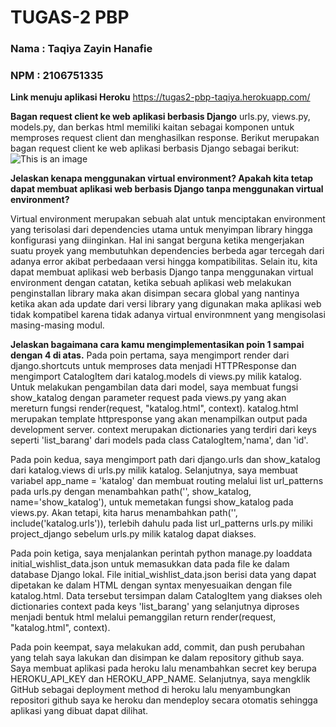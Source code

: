# TUGAS-2 PBP

### Nama : Taqiya Zayin Hanafie
### NPM  : 2106751335

**Link menuju aplikasi Heroku**
 https://tugas2-pbp-taqiya.herokuapp.com/
 
**Bagan request client ke web aplikasi berbasis Django**
urls.py, views.py, models.py, dan berkas html memiliki kaitan sebagai komponen untuk memproses request client dan menghasilkan response. Berikut merupakan bagan request client ke web aplikasi berbasis Django sebagai berikut:
![This is an image](https://github.com/taqiyazayin4/data/issues/1#issue-1373418172)

**Jelaskan kenapa menggunakan virtual environment? Apakah kita tetap dapat membuat aplikasi web berbasis Django tanpa menggunakan virtual environment?**

Virtual environment merupakan sebuah alat untuk menciptakan environment yang terisolasi dari dependencies utama untuk menyimpan library hingga konfigurasi yang diinginkan. Hal ini sangat berguna ketika mengerjakan suatu proyek yang membutuhkan dependencies berbeda agar tercegah dari adanya error akibat perbedaaan versi hingga kompatibilitas. Selain itu, kita dapat membuat aplikasi web berbasis Django tanpa menggunakan virtual environment dengan catatan, ketika sebuah aplikasi web melakukan penginstallan library maka akan disimpan secara global yang nantinya ketika akan ada update dari versi library yang digunakan maka aplikasi web tidak kompatibel karena tidak adanya virtual environmnent yang mengisolasi masing-masing modul.

**Jelaskan bagaimana cara kamu mengimplementasikan poin 1 sampai dengan 4 di atas.**
Pada poin pertama, saya mengimport render dari django.shortcuts untuk memproses data menjadi HTTPResponse dan mengimport CatalogItem dari katalog.models di views.py milik katalog. Untuk melakukan pengambilan data dari model, saya membuat fungsi show_katalog dengan parameter request pada views.py yang akan mereturn fungsi render(request, "katalog.html", context). katalog.html merupakan template httpresponse yang akan menampilkan output pada development server. context merupakan dictionaries yang terdiri dari keys seperti 'list_barang' dari models pada class CatalogItem,'nama', dan 'id'.

Pada poin kedua, saya mengimport path dari django.urls dan show_katalog dari katalog.views di urls.py milik katalog. Selanjutnya, saya membuat variabel app_name = 'katalog' dan membuat routing melalui list url_patterns pada urls.py dengan menambahkan path('', show_katalog, name='show_katalog'), untuk memetakan fungsi show_katalog pada views.py. Akan tetapi, kita harus menambahkan path('', include('katalog.urls')), terlebih dahulu pada list url_patterns urls.py miliki project_django sebelum urls.py milik katalog dapat diakses.

Pada poin ketiga, saya menjalankan perintah python manage.py loaddata initial_wishlist_data.json untuk memasukkan data pada file ke dalam database Django lokal. File initial_wishlist_data.json berisi data yang dapat dipetakan ke dalam HTML dengan syntax menyesuaikan dengan file katalog.html. Data tersebut tersimpan dalam CatalogItem yang diakses oleh dictionaries context pada keys 'list_barang' yang selanjutnya diproses menjadi bentuk html melalui pemanggilan return render(request, "katalog.html", context).

Pada poin keempat, saya melakukan add, commit, dan push perubahan yang telah saya lakukan dan disimpan ke dalam repository github saya. Saya membuat aplikasi pada heroku lalu menambahkan secret key berupa HEROKU_API_KEY dan HEROKU_APP_NAME. Selanjutnya, saya mengklik GitHub sebagai deployment method di heroku lalu menyambungkan repositori github saya ke heroku dan mendeploy secara otomatis sehingga aplikasi yang dibuat dapat dilihat. 